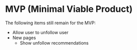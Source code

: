 # MVP (Minimal Viable Product)

The following items still remain for the MVP:

- Allow user to unfollow user
- New pages
    - Show unfollow recommendations
